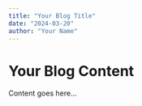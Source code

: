 ```yaml
---
title: "Your Blog Title"
date: "2024-03-20"
author: "Your Name"
---
```


# Your Blog Content

Content goes here...